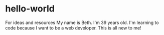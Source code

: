 # hello-world
For ideas and resources
My name is Beth. I'm 39 years old. I'm learning to code because I want to be a web developer. This is all new to me!
